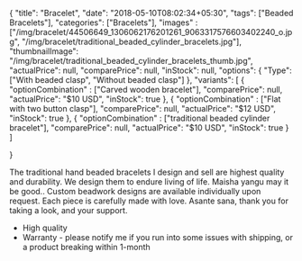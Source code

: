 {
    "title": "Bracelet",
    "date": "2018-05-10T08:02:34+05:30",
    "tags": ["Beaded Bracelets"],
    "categories": ["Bracelets"],
    "images" : ["/img/bracelet/44506649_1306062176201261_9063317576603402240_o.jpg", "/img/bracelet/traditional_beaded_cylinder_bracelets.jpg"],
    "thumbnailImage": "/img/bracelet/traditional_beaded_cylinder_bracelets_thumb.jpg",
    "actualPrice": null,
    "comparePrice": null,
    "inStock": null,
    "options": {
        "Type": ["With beaded clasp", "Without beaded clasp"]
    },
    "variants":  [
        {
            "optionCombination" : ["Carved wooden bracelet"],
            "comparePrice": null,
            "actualPrice": "$10 USD",
            "inStock": true
        },
        {
            "optionCombination" : ["Flat with two button clasp"],
            "comparePrice": null,
            "actualPrice": "$12 USD",
            "inStock": true
        },
        {
            "optionCombination" : ["traditional beaded cylinder bracelet"],
            "comparePrice": null,
            "actualPrice": "$10 USD",
            "inStock": true
        }
    ]

}

The traditional hand beaded bracelets I design and sell are highest quality and durability. We design them to endure living of life. Maisha yangu may it be good.. Custom beadwork designs are available individually upon request.  Each piece is carefully made with love. Asante sana, thank you for taking a look, and your support.

- High quality
- Warranty - please notify me if you run into some issues with shipping, or a product breaking within 1-month
